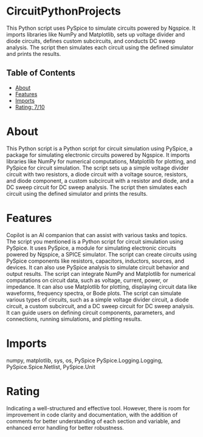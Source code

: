# CircuitPythonProjects

This Python script uses PySpice to simulate circuits powered by Ngspice. It imports libraries like NumPy and Matplotlib, sets up voltage divider and diode circuits, defines custom subcircuits, and conducts DC sweep analysis. The script then simulates each circuit using the defined simulator and prints the results.

## Table of Contents

- [About](#about)
- [Features](#features)
- [Imports](#Imports)
- [Rating: 7/10](#Rating)

# About

This Python script is a Python script for circuit simulation using PySpice, a package for simulating electronic circuits powered by Ngspice. It imports libraries like NumPy for numerical computations, Matplotlib for plotting, and PySpice for circuit simulation. The script sets up a simple voltage divider circuit with two resistors, a diode circuit with a voltage source, resistors, and diode component, a custom subcircuit with a resistor and diode, and a DC sweep circuit for DC sweep analysis. The script then simulates each circuit using the defined simulator and prints the results.

# Features

Copilot is an AI companion that can assist with various tasks and topics. The script you mentioned is a Python script for circuit simulation using PySpice. It uses PySpice, a module for simulating electronic circuits powered by Ngspice, a SPICE simulator. The script can create circuits using PySpice components like resistors, capacitors, inductors, sources, and devices. It can also use PySpice analysis to simulate circuit behavior and output results.
The script can integrate NumPy and Matplotlib for numerical computations on circuit data, such as voltage, current, power, or impedance. It can also use Matplotlib for plotting, displaying circuit data like waveforms, frequency spectra, or Bode plots.
The script can simulate various types of circuits, such as a simple voltage divider circuit, a diode circuit, a custom subcircuit, and a DC sweep circuit for DC sweep analysis. It can guide users on defining circuit components, parameters, and connections, running simulations, and plotting results.

# Imports

numpy, matplotlib, sys, os, PySpice PySpice.Logging.Logging, PySpice.Spice.Netlist, PySpice.Unit

# Rating

Indicating a well-structured and effective tool. However, there is room for improvement in code clarity and documentation, with the addition of comments for better understanding of each section and variable, and enhanced error handling for better robustness.

